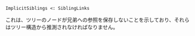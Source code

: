 ```
ImplicitSiblings <: SiblingLinks
```

これは、ツリーのノードが兄弟への参照を保存しないことを示しており、それらはツリー構造から推測されなければなりません。
